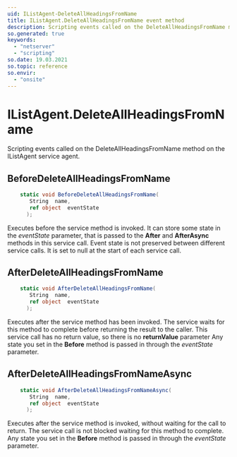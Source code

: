```yaml
---
uid: IListAgent-DeleteAllHeadingsFromName
title: IListAgent.DeleteAllHeadingsFromName event method
description: Scripting events called on the DeleteAllHeadingsFromName method on the IListAgent service agent.
so.generated: true
keywords:
  - "netserver"
  - "scripting"
so.date: 19.03.2021
so.topic: reference
so.envir:
  - "onsite"
---
```

# IListAgent.DeleteAllHeadingsFromName

Scripting events called on the <see cref='M:SuperOffice.CRM.Services.IListAgent.DeleteAllHeadingsFromName'>DeleteAllHeadingsFromName</see> method on the <see cref='IListAgent'>IListAgent</see>  service agent.

## BeforeDeleteAllHeadingsFromName
```cs
    static void BeforeDeleteAllHeadingsFromName(
       String  name,
       ref object  eventState
      );
```
Executes before the service method is invoked.
It can store some state in the *eventState* parameter, that is passed to the **After** and **AfterAsync** methods in this service call.
Event state is not preserved between different service calls. It is set to null at the start of each service call.
## AfterDeleteAllHeadingsFromName
```cs
    static void AfterDeleteAllHeadingsFromName(
       String  name,
       ref object  eventState
      );
```
Executes after the service method has been invoked. The service waits for this method to complete before returning the result to the caller.
This service call has no return value, so there is no **returnValue** parameter
Any state you set in the **Before** method is passed in through the *eventState* parameter.
## AfterDeleteAllHeadingsFromNameAsync
```cs
    static void AfterDeleteAllHeadingsFromNameAsync(
       String  name,
       ref object  eventState
      );
```
Executes after the service method is invoked, without waiting for the call to return.
The service call is not blocked waiting for this method to complete.
Any state you set in the **Before** method is passed in through the *eventState* parameter.

